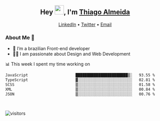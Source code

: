 

<h2 align="center">Hey <img src="https://github.com/TheDudeThatCode/TheDudeThatCode/blob/master/Assets/Hi.gif" width="29">, I'm <a href="https://www.linkedin.com/in/thiago-almeida-69785569/">Thiago Almeida</a></h2>
<p align="center">
  <a href="https://www.linkedin.com/in/thiago-almeida-69785569/">LinkedIn</a> •
  <a href="https://twitter.com/thiagoloal">Twitter</a> •
  <a href="mailto:thiagoloal@gmail.com">Email</a>
</p>

### About Me 🚀
- 🌱  I’m a brazilian Front-end developer</br>
- 👨‍💻  I am passionate about Design and Web Development</br>

<!-- ![Thiago Almeida github stats](https://github-readme-stats.vercel.app/api?username=thiagoloal&show_icons=true&hide_border=true)&nbsp;&nbsp; -->

📊 This week I spent my time working on
<!--START_SECTION:waka-->

```txt
JavaScript                     ███████████████████████▒░   93.55 %
TypeScript                     ▓░░░░░░░░░░░░░░░░░░░░░░░░   02.81 %
SCSS                           ▒░░░░░░░░░░░░░░░░░░░░░░░░   01.58 %
XML                            ▒░░░░░░░░░░░░░░░░░░░░░░░░   00.84 %
JSON                           ▒░░░░░░░░░░░░░░░░░░░░░░░░   00.76 %
```

<!--END_SECTION:waka-->

<br />

![visitors](https://visitor-badge.laobi.icu/badge?page_id=thiagoloal.thiagoloal)
